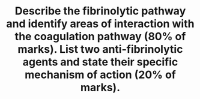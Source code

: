 ---
title: "Describe the fibrinolytic pathway and identify areas of interaction with the coagulation pathway (80% of marks). List two anti-fibrinolytic agents and state their specific mechanism of action (20% of marks)."
entityType: SAQ
exam: PEX
college: CICM
year: 2015
sitting: B
question: 19
passRate: 8
EC_expectedDomains:
- "The fibrinolytic pathway is a cascade largely made up of proteolytic enzmes and other factors synthesized in the liver that circulate in inactive precursor forms."
- "Marks were awarded for description of the principal members of the cascade and the pathway relations between them."
- "Endothelium is also important in the fibrinolytic pathway."
- "Regulation of the pathway to localise the site and size of clot as well as delayed onset of action of fibrinolysis is central to any description."
- "Regulation of fibrinolysis by the coagulation cascade and a description of this area of interaction were expected."
EC_errorsCommon:
- "Many candidates provided a reasonable description of the fibrinolytic cascade."
- "Marks were not awarded for description of the coagulation cascade that did not have relevance to fibrinolysis."
- "Understanding of regulation of fibrinolysis and it’s interaction with coagulation was poorly answered."
- "Few were able to describe mechanism of action."
EC_extraCredit:
- "Most candidates were able to name two antifibrinolytic agents."
---